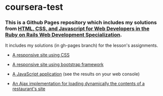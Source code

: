 # coursera-test

### This is a Github Pages repository which includes my solutions from [HTML, CSS, and Javascript for Web Developers in the Ruby on Rails Web Development Specialization](https://www.coursera.org/learn/html-css-javascript-for-web-developers).


It  includes my solutions (in gh-pages branch) for the lesson's assignments.
  - [A responsive site using CSS](https://michaelspets.github.io/coursera-test/module2-solution/)

  - [A responsive site using bootstrap framework](https://michaelspets.github.io/coursera-test/module3-solution/)

  - [A JavaScript application](https://michaelspets.github.io/coursera-test/module4-solution/) (see the results on your web console)

  - [An Ajax implementation for loading dynamically the contents of a restaurant's site](https://michaelspets.github.io/coursera-test/module5-solution/)
